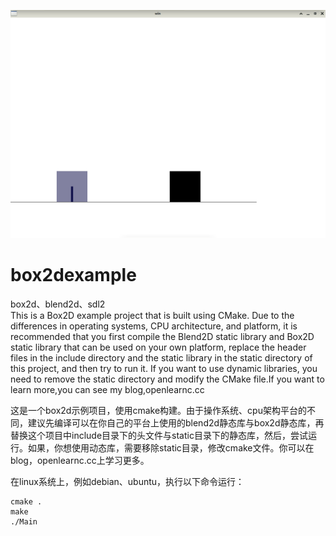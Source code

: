 ![](https://github.com/openlearnc/box2dexample/blob/main/IMG_20240911_145053.png)
# box2dexample
box2d、blend2d、sdl2  
This is a Box2D example project that is built using CMake. Due to the differences in operating systems, CPU architecture, and platform, it is recommended that you first compile the Blend2D static library and Box2D static library that can be used on your own platform, replace the header files in the include directory and the static library in the static directory of this project, and then try to run it. If you want to use dynamic libraries, you need to remove the static directory and modify the CMake file.If you want to learn more,you can see my blog,openlearnc.cc  

这是一个box2d示例项目，使用cmake构建。由于操作系统、cpu架构平台的不同，建议先编译可以在你自己的平台上使用的blend2d静态库与box2d静态库，再替换这个项目中include目录下的头文件与static目录下的静态库，然后，尝试运行。如果，你想使用动态库，需要移除static目录，修改cmake文件。你可以在blog，openlearnc.cc上学习更多。

在linux系统上，例如debian、ubuntu，执行以下命令运行：
```
cmake .
make
./Main
```
